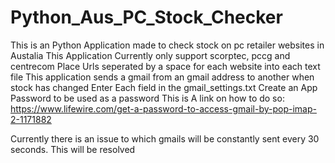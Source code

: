 # Python_Aus_PC_Stock_Checker
This is an Python Application made to check stock on pc retailer websites in Austalia
This Application Currently only support scorptec, pccg and centrecom
Place Urls seperated by a space for each website into each text file
This application sends a gmail from an gmail address to another when stock has changed
Enter Each field in the gmail_settings.txt
Create an App Password to be used as a password
This is A link on how to do so: https://www.lifewire.com/get-a-password-to-access-gmail-by-pop-imap-2-1171882

Currently there is an issue to which gmails will be constantly sent every 30 seconds. This will be resolved
